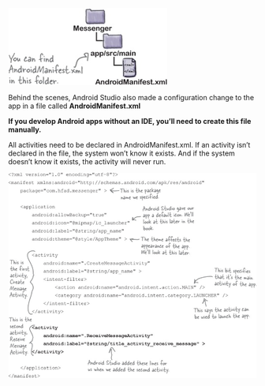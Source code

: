 ![](.guides/img/13tree.png)

Behind the scenes, Android Studio also made a configuration change to the app in a file called **AndroidManifest.xml**

**If you develop Android apps without an IDE, you’ll need to create this file manually.**


All activities need to be declared in AndroidManifest.xml. If an activity isn’t declared in the file, the system won’t know it exists. And if the system doesn’t know it exists, the activity will never run.


![](.guides/img/14code.png)